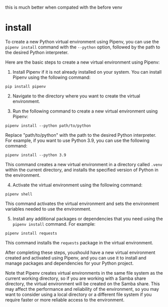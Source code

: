 this is much better when compated with the before venv

# install

To create a new Python virtual environment using Pipenv, you can use the `pipenv install` command with the `--python` option, followed by the path to the desired Python interpreter.

Here are the basic steps to create a new virtual environment using Pipenv:

1. Install Pipenv if it is not already installed on your system. You can install Pipenv using the following command:

```
pip install pipenv
```

2. Navigate to the directory where you want to create the virtual environment.

3. Run the following command to create a new virtual environment using Pipenv:

```
pipenv install --python path/to/python
```

Replace "path/to/python" with the path to the desired Python interpreter. For example, if you want to use Python 3.9, you can use the following command:

```
pipenv install --python 3.9
```

This command creates a new virtual environment in a directory called `.venv` within the current directory, and installs the specified version of Python in the environment.

4. Activate the virtual environment using the following command:

```
pipenv shell
```

This command activates the virtual environment and sets the environment variables needed to use the environment.

5. Install any additional packages or dependencies that you need using the `pipenv install` command. For example:

```
pipenv install requests
```

This command installs the `requests` package in the virtual environment.

After completing these steps, youshould have a new virtual environment created and activated using Pipenv, and you can use it to install and manage packages and dependencies for your Python project.

Note that Pipenv creates virtual environments in the same file system as the current working directory, so if you are working with a Samba share directory, the virtual environment will be created on the Samba share. This may affect the performance and reliability of the environment, so you may want to consider using a local directory or a different file system if you require faster or more reliable access to the environment.